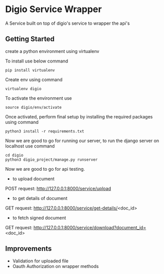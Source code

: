 # Digio Service Wrapper

A Service built on top of digio's service to wrapper the api's

## Getting Started

create a python environment using virtualenv

To install use below command
```
pip install virtualenv
```

Create env using command

```
virtualenv digio
```

To activate the environment use

```
source digio/env/activate
```

Once activated, perform final setup by installing the required packages using command

```
python3 install -r requirements.txt
```

Now we are good to go for running our server, to run the django server on localhost use command

```
cd digio
python3 digio_project/manage.py runserver
```

Now we are good to go for api testing.

- to upload document

POST request: http://127.0.0.1:8000/service/upload

- to get details of document

GET request: http://127.0.0.1:8000/service/get-details/<doc_id>

- to fetch signed document

GET request: http://127.0.0.1:8000/service/download?document_id=<doc_id>

## Improvements

- Validation for uploaded file
- Oauth Authorization on wrapper methods
